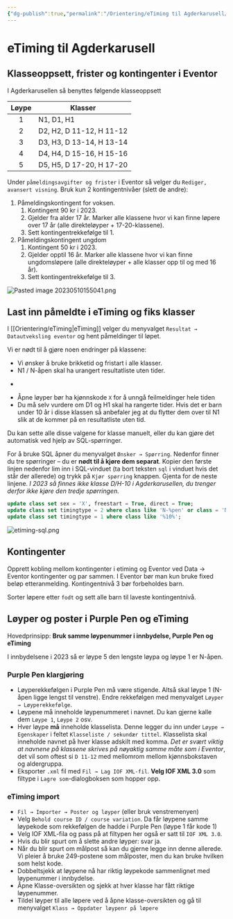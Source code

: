 ```yaml
---
{"dg-publish":true,"permalink":"/Orientering/eTiming til Agderkarusell/","title":"eTiming til Agderkarusell","tags":["etiming","orientering"]}
---
```



# eTiming til Agderkarusell

## Klasseoppsett, frister og kontingenter i Eventor
I Agderkarusellen så benyttes følgende klasseoppsett

| Løype | Klasser                  |
|:-----:| ------------------------ |
|   1   | N1, D1, H1               |
|   2   | D2, H2, D 11-12, H 11-12 |
|   3   | D3, H3, D 13-14, H 13-14 |
|   4   | D4, H4, D 15-16, H 15-16 |
|   5   | D5, H5, D 17-20, H 17-20 |

Under `påmeldingsavgifter og frister` i Eventor så velger du `Rediger, avansert visning`. Bruk kun 2 kontingentnivåer (slett de andre):
1. Påmeldingskontingent for voksen. 
	1. Kontingent 90 kr i 2023.
	2. Gjelder fra alder 17 år. Marker alle klassene hvor vi kan finne løpere over 17 år (alle direkteløyper + 17-20-klassene).
	3. Sett kontingentrekkefølge til 1.
2. Påmeldingskontingent ungdom
	1. Kontingent 50 kr i 2023.
	2. Gjelder opptil 16 år. Marker alle klassene hvor vi kan finne ungdomsløpere (alle direkteløyper + alle klasser opp til og med 16 år). 
	3. Sett kontingentrekkefølge til 3.

![Pasted image 20230510155041.png](/img/user/_resources/Pasted%20image%2020230510155041.png)

## Last inn påmeldte i eTiming og fiks klasser
I [[Orientering/eTiming\|eTiming]] velger du menyvalget `Resultat → Datautveksling eventor` og hent påmeldinger til løpet.

Vi er nødt til å gjøre noen endringer på klassene:
- Vi ønsker å bruke brikketid og fristart i alle klasser.
- N1 / N-åpen skal ha urangert resultatliste uten tider. 
- ~~~D/H-10 skal ha urangert resultatliste.~~~ (*I 2023 finnes ikke D/H-10 i Agderkarusellen så du kan se bort denne foreløpig*)
- Åpne løyper bør ha kjønnskode `X` for å unngå feilmeldinger hele tiden
- Du må selv vurdere om D1 og H1 skal ha rangerte tider. Hvis det er barn under 10 år i disse klassen så anbefaler jeg at du flytter dem over til N1 slik at de kommer på en resultatliste uten tid.

Du kan sette alle disse valgene for klasse manuelt, eller du kan gjøre det automatisk ved hjelp av SQL-spørringer.

For å bruke SQL åpner du menyvalget `Ønsker → Spørring`. Nedenfor finner du tre spørringer – du er **nødt til å kjøre dem separat**. Kopier den første linjen nedenfor lim inn i SQL-vinduet (ta bort teksten `sql` i vinduet hvis det står der allerede) og trykk på `Kjør spørring` knappen. Gjenta for de neste linjene. *I 2023 så finnes ikke klasse D/H-10 i Agderkarusellen, du trenger derfor ikke kjøre den tredje spørringen.*

```sql
update class set sex = 'X', freestart = True, direct = True;
update class set timingtype = 2 where class like 'N-%pen' or class = 'N1';
update class set timingtype = 1 where class like '%10%';
```

![etiming-sql.png](/img/user/_resources/etiming-sql.png)

## Kontingenter
Opprett kobling mellom kontingenter i etiming og Eventor ved Data → Eventor kontingenter og par sammen. I Eventor bør man kun bruke fixed beløp etteranmelding. Kontingentnivå 3 bør forbeholdes barn.

Sorter løpere etter `fodt` og sett alle barn til laveste kontingentnivå.

## Løyper og poster i Purple Pen og eTiming
Hovedprinsipp: **Bruk samme løypenummer i innbydelse, Purple Pen og eTiming**

I innbydelsene i 2023 så er løype 5 den lengste løypa og løype 1 er N-åpen.

### Purple Pen klargjøring
- Løyperekkefølgen i Purple Pen må være stigende. Altså skal løype 1 (N-åpen ligge lengst til venstre). Endre rekkefølgen med menyvalget `Løyper → Løyperekkefølge`.
- Løypene må inneholde løypenummeret i navnet. Du kan gjerne kalle dem `Løype 1`, `Løype 2` osv.
- Hver løype **må** inneholde klasselista. Denne legger du inn under `Løype → Egenskaper` i feltet `Klasseliste / sekundær tittel`. Klasselista skal inneholde navnet på hver klasse adskilt med komma. *Det er svært viktig at navnene på klassene skrives på nøyaktig samme måte som i Eventor*, det vil som oftest si `D 11-12` med mellomrom mellom kjønnsbokstaven og aldergruppa.
- Eksporter `.xml` fil med `Fil → Lag IOF XML-fil`. **Velg IOF XML 3.0** som filtype i `Lagre som`-dialogboksen som hopper opp.

### eTiming import
- `Fil → Importer → Poster og løyper` (eller bruk venstremenyen)
- Velg `Behold course ID / course variation`. Da får løypene samme løypekode som rekkefølgen de hadde i Purple Pen (løype 1 får kode 1)
- Velg IOF XML-fila og pass på at filtypen her også er satt til `IOF XML 3.0`.
- Hvis du blir spurt om å slette andre løyper: svar ja.
- Når du blir spurt om målpost så kan du gjerne legge inn denne allerede. Vi pleier å bruke 249-postene som målposter, men du kan bruke hvilken som helst kode.
- Dobbeltsjekk at løypene nå har riktig løypekode sammenlignet med løypenummer i innbydelse.
- Åpne Klasse-oversikten og sjekk at hver klasse har fått riktige løypenummer.
- Tildel løyper til alle løpere ved å åpne klasse-oversikten og gå til menyvalget `Klass → Oppdater løypenr på løpere`
